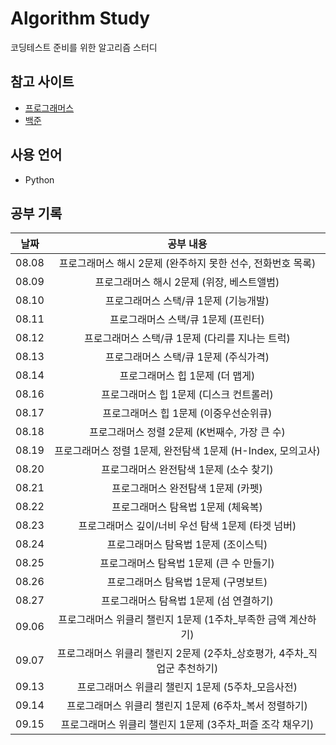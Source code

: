 # Algorithm Study
코딩테스트 준비를 위한 알고리즘 스터디

## 참고 사이트
- [프로그래머스](https://programmers.co.kr/)  
- [백준](https://www.acmicpc.net/)

## 사용 언어
- Python

## 공부 기록
|날짜|공부 내용|
|:---:|:---:|
|08.08|프로그래머스 해시 2문제 (완주하지 못한 선수, 전화번호 목록)|
|08.09|프로그래머스 해시 2문제 (위장, 베스트앨범)|
|08.10|프로그래머스 스택/큐 1문제 (기능개발)|
|08.11|프로그래머스 스택/큐 1문제 (프린터)|
|08.12|프로그래머스 스택/큐 1문제 (다리를 지나는 트럭)|
|08.13|프로그래머스 스택/큐 1문제 (주식가격)|
|08.14|프로그래머스 힙 1문제 (더 맵게)|
|08.16|프로그래머스 힙 1문제 (디스크 컨트롤러)|
|08.17|프로그래머스 힙 1문제 (이중우선순위큐)|
|08.18|프로그래머스 정렬 2문제 (K번째수, 가장 큰 수)|
|08.19|프로그래머스 정렬 1문제, 완전탐색 1문제 (H-Index, 모의고사)|
|08.20|프로그래머스 완전탐색 1문제 (소수 찾기)|
|08.21|프로그래머스 완전탐색 1문제 (카펫)|
|08.22|프로그래머스 탐욕법 1문제 (체육복)|
|08.23|프로그래머스 깊이/너비 우선 탐색 1문제 (타겟 넘버)|
|08.24|프로그래머스 탐욕법 1문제 (조이스틱)|
|08.25|프로그래머스 탐욕법 1문제 (큰 수 만들기)|
|08.26|프로그래머스 탐욕법 1문제 (구명보트)|
|08.27|프로그래머스 탐욕법 1문제 (섬 연결하기)|
|09.06|프로그래머스 위클리 챌린지 1문제 (1주차_부족한 금액 계산하기)|
|09.07|프로그래머스 위클리 챌린지 2문제 (2주차_상호평가, 4주차_직업군 추천하기)|
|09.13|프로그래머스 위클리 챌린지 1문제 (5주차_모음사전)|
|09.14|프로그래머스 위클리 챌린지 1문제 (6주차_복서 정렬하기)|
|09.15|프로그래머스 위클리 챌린지 1문제 (3주차_퍼즐 조각 채우기)|